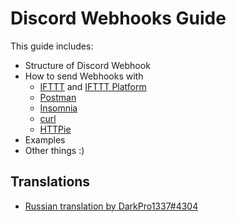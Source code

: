 # Discord Webhooks Guide

This guide includes:

* Structure of Discord Webhook
* How to send Webhooks with
  * [IFTTT](services/ifttt.md) and [IFTTT Platform](services/ifttt_platform.md)
  * [Postman](tools/postman.md)
  * [Insomnia](tools/insomnia.md)
  * [curl](tools/curl.md)
  * [HTTPie](tools/httpie.md)
* Examples
* Other things :)

## Translations

* [Russian translation by DarkPro1337#4304](https://darkpro1337.github.io/discord-webhooks/)
